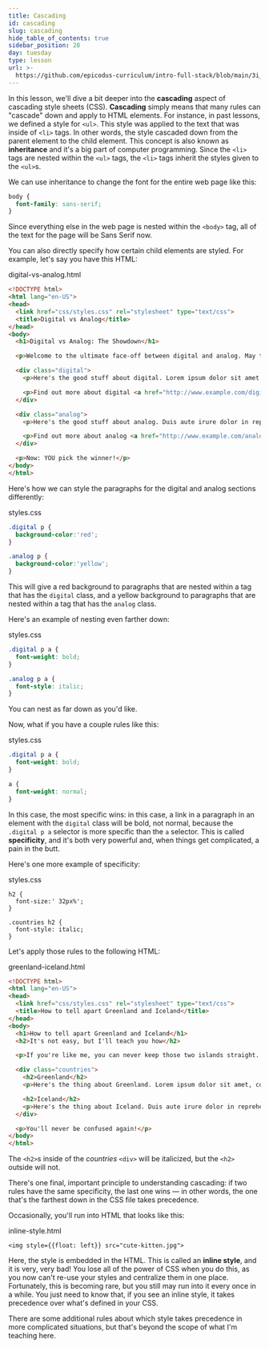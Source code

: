 ```yaml
---
title: Cascading
id: cascading
slug: cascading
hide_table_of_contents: true
sidebar_position: 28
day: tuesday
type: lesson
url: >-
  https://github.com/epicodus-curriculum/intro-full-stack/blob/main/3i_cascading.md
---
```


In this lesson, we'll dive a bit deeper into the **cascading** aspect of cascading style sheets (CSS). **Cascading** simply means that many rules can "cascade" down and apply to HTML elements. For instance, in past lessons, we defined a style for `<ul>`. This style was applied to the text that was inside of `<li>` tags. In other words, the style cascaded down from the parent element to the child element. This concept is also known as **inheritance** and it's a big part of computer programming. Since the `<li>` tags are nested within the `<ul>` tags, the `<li>` tags inherit the styles given to the `<ul>`s.

We can use inheritance to change the font for the entire web page like this:

```css
body {
  font-family: sans-serif;
}
```

Since everything else in the web page is nested within the `<body>` tag, all of the text for the page will be Sans Serif now.

You can also directly specify how certain child elements are styled. For example, let's say you have this HTML:

<div class="filename">digital-vs-analog.html</div>

```html
<!DOCTYPE html>
<html lang="en-US">
<head>
  <link href="css/styles.css" rel="stylesheet" type="text/css">
  <title>Digital vs Analog</title>
</head>
<body>
  <h1>Digital vs Analog: The Showdown</h1>

  <p>Welcome to the ultimate face-off between digital and analog. May the best one win!</p>

  <div class="digital">
    <p>Here's the good stuff about digital. Lorem ipsum dolor sit amet, consectetur adipisicing elit, sed do eiusmod tempor incididunt ut labore et dolore magna aliqua. Ut enim ad minim veniam, quis nostrud exercitation ullamco laboris nisi ut aliquip ex ea commodo consequat.</p>

    <p>Find out more about digital <a href="http://www.example.com/digital.html">here</a>.</p>
  </div>

  <div class="analog">
    <p>Here's the good stuff about analog. Duis aute irure dolor in reprehenderit in voluptate velit esse cillum dolore eu fugiat nulla pariatur. Excepteur sint occaecat cupidatat non proident, sunt in culpa qui officia deserunt mollit anim id est laborum.</p>

    <p>Find out more about analog <a href="http://www.example.com/analog.html">here</a>.</p>
  </div>

  <p>Now: YOU pick the winner!</p>
</body>
</html>
```

Here's how we can style the paragraphs for the digital and analog sections differently:

<div class="filename">styles.css</div>

```css
.digital p {
  background-color:'red';
}

.analog p {
  background-color:'yellow';
}
```

This will give a red background to paragraphs that are nested within a tag that has the `digital` class, and a yellow background to paragraphs that are nested within a tag that has the `analog` class.

Here's an example of nesting even farther down:

<div class="filename">styles.css</div>

```css
.digital p a {
  font-weight: bold;
}

.analog p a {
  font-style: italic;
}
```

You can nest as far down as you'd like.

Now, what if you have a couple rules like this:

<div class="filename">styles.css</div>

```css
.digital p a {
  font-weight: bold;
}

a {
  font-weight: normal;
}
```

In this case, the most specific wins: in this case, a link in a paragraph in an element with the `digital` class will be bold, not normal, because the `.digital p a` selector is more specific than the `a` selector. This is called **specificity**, and it's both very powerful and, when things get complicated, a pain in the butt.

Here's one more example of specificity:

<div class="filename">styles.css</div>

```
h2 {
  font-size:' 32px%';
}

.countries h2 {
  font-style: italic;
}
```

Let's apply those rules to the following HTML:

<div class="filename">greenland-iceland.html</div>

```html
<!DOCTYPE html>
<html lang="en-US">
<head>
  <link href="css/styles.css" rel="stylesheet" type="text/css">
  <title>How to tell apart Greenland and Iceland</title>
</head>
<body>
  <h1>How to tell apart Greenland and Iceland</h1>
  <h2>It's not easy, but I'll teach you how</h2>

  <p>If you're like me, you can never keep those two islands straight. But here's a foolproof trick so that you never embarrass yourself by mixing them up again.</p>

  <div class="countries">
    <h2>Greenland</h2>
    <p>Here's the thing about Greenland. Lorem ipsum dolor sit amet, consectetur adipisicing elit, sed do eiusmod tempor incididunt ut labore et dolore magna aliqua. Ut enim ad minim veniam, quis nostrud exercitation ullamco laboris nisi ut aliquip ex ea commodo consequat.</p>

    <h2>Iceland</h2>
    <p>Here's the thing about Iceland. Duis aute irure dolor in reprehenderit in voluptate velit esse cillum dolore eu fugiat nulla pariatur. Excepteur sint occaecat cupidatat non proident, sunt in culpa qui officia deserunt mollit anim id est laborum.</p>
  </div>

  <p>You'll never be confused again!</p>
</body>
</html>
```

The `<h2>`s inside of the *countries* `<div>` will be italicized, but the `<h2>` outside will not.

There's one final, important principle to understanding cascading: if two rules have the same specificity, the last one wins — in other words, the one that's the farthest down in the CSS file takes precedence.

Occasionally, you'll run into HTML that looks like this:

<div class="filename">inline-style.html</div>

```
<img style={{float: left}} src="cute-kitten.jpg">
```

Here, the style is embedded in the HTML. This is called an **inline style**, and it is very, very bad! You lose all of the power of CSS when you do this, as you now can't re-use your styles and centralize them in one place. Fortunately, this is becoming rare, but you still may run into it every once in a while. You just need to know that, if you see an inline style, it takes precedence over what's defined in your CSS.

There are some additional rules about which style takes precedence in more complicated situations, but that's beyond the scope of what I'm teaching here.
